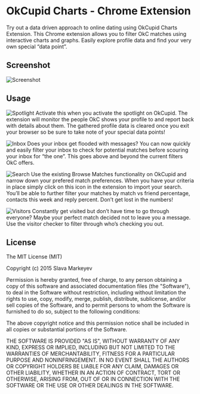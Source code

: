 OkCupid Charts - Chrome Extension
=============

Try out a data driven approach to online dating using OkCupid Charts Extension. This Chrome extension allows you to filter OkC matches using interactive charts and graphs. Easily explore profile data and find your very own special “data point”.

Screenshot
-------


![Screenshot](http://i.imgur.com/XfaZReR.jpg)

Usage
-------

![Spotlight](http://i.imgur.com/7SVdJE1.png) Activate this when you activate the spotlight on OkCupid. The extension will monitor the people OkC shows your profile to and report back with details about them. The gathered profile data is cleared once you exit your browser so be sure to take note of your special data points!

![Inbox](http://i.imgur.com/YVsl1jC.png) Does your inbox get flooded with messages? You can now quickly and easily filter your inbox to check for potential matches before scouring your inbox for “the one”. This goes above and beyond the current filters OkC offers.

![Search](http://i.imgur.com/v2MkfVQ.png) Use the existing Browse Matches functionality on OkCupid and narrow down your prefered match preferences. When you have your criteria in place simply click on this icon in the extension to import your search. You’ll be able to further filter your matches by match vs friend percentage, contacts this week and reply percent. Don’t get lost in the numbers!

![Visitors](http://i.imgur.com/NZsivTo.png) Constantly get visited but don’t have time to go through everyone? Maybe your perfect match decided not to leave you a message. Use the visitor checker to filter through who’s checking you out.


License
-------
The MIT License (MIT)

Copyright (c) 2015 Slava Markeyev

Permission is hereby granted, free of charge, to any person obtaining a copy
of this software and associated documentation files (the "Software"), to deal
in the Software without restriction, including without limitation the rights
to use, copy, modify, merge, publish, distribute, sublicense, and/or sell
copies of the Software, and to permit persons to whom the Software is
furnished to do so, subject to the following conditions:

The above copyright notice and this permission notice shall be included in all
copies or substantial portions of the Software.

THE SOFTWARE IS PROVIDED "AS IS", WITHOUT WARRANTY OF ANY KIND, EXPRESS OR
IMPLIED, INCLUDING BUT NOT LIMITED TO THE WARRANTIES OF MERCHANTABILITY,
FITNESS FOR A PARTICULAR PURPOSE AND NONINFRINGEMENT. IN NO EVENT SHALL THE
AUTHORS OR COPYRIGHT HOLDERS BE LIABLE FOR ANY CLAIM, DAMAGES OR OTHER
LIABILITY, WHETHER IN AN ACTION OF CONTRACT, TORT OR OTHERWISE, ARISING FROM,
OUT OF OR IN CONNECTION WITH THE SOFTWARE OR THE USE OR OTHER DEALINGS IN THE
SOFTWARE.